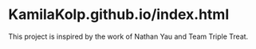 # KamilaKolp.github.io/index.html

This project is inspired by the work of Nathan Yau and Team Triple Treat.
